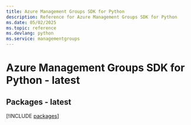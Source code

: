 ```yaml
---
title: Azure Management Groups SDK for Python
description: Reference for Azure Management Groups SDK for Python
ms.date: 05/02/2025
ms.topic: reference
ms.devlang: python
ms.service: managementgroups
---
```

# Azure Management Groups SDK for Python - latest
## Packages - latest
[!INCLUDE [packages](management-groups-index.md)]